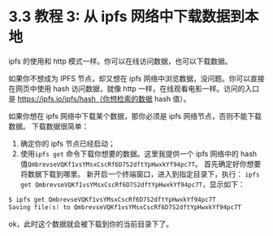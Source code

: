 # 3.3 教程 3: 从 ipfs 网络中下载数据到本地

ipfs 的使用和 http 模式一样。你可以在线访问数据，也可以下载数据。

如果你不想成为 IPFS 节点，却又想在 ipfs 网络中浏览数据，没问题。你可以直接在网页中使用 hash 访问数据，就像 http 一样，在线观看电影一样。访问的入口是 https://ipfs.io/ipfs/hash（你想检索的数据 hash 值）。

如果你想在 ipfs 网络中下载某个数据，那你必须是 ipfs 网络节点，否则不能下载数据。 下载数据很简单：

1.  确定你的 ipfs 节点已经启动；
2.  使用`ipfs get` 命令下载你想要的数据。这里我提供一个 ipfs 网络中的 hash 值`QmbrevseVQKf1vsYMsxCscRf6D7S2dftYpHwxkYf94pc7T`。 首先确定好你想要将数据下载到哪里。 新开启一个终端窗口，进入到指定目录下，执行： `ipfs get QmbrevseVQKf1vsYMsxCscRf6D7S2dftYpHwxkYf94pc7T`，显示如下：

```go
$ ipfs get QmbrevseVQKf1vsYMsxCscRf6D7S2dftYpHwxkYf94pc7T
Saving file(s) to QmbrevseVQKf1vsYMsxCscRf6D7S2dftYpHwxkYf94pc7T
```

ok，此时这个数据就会被下载到你的当前目录下了。